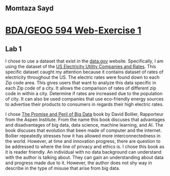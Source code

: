 ## Momtaza Sayd

# [BDA/GEOG 594 Web-Exercise 1](https://sdsu.instructure.com/courses/141078/assignments/1009767)
## Lab 1

I chose to use a dataset that exist in the [data.gov](https://catalog.data.gov/dataset) website. Specifically, I am using the dataset of the [US Electricity Utility Companies and Rates](https://catalog.data.gov/dataset/u-s-electric-utility-companies-and-rates-look-up-by-zipcode-2020). This specific dataset caught my attention because it contains dataset of rates of electricity throughout the US. The electric rates were found down to each Zip code area. This gives users that want to analyze this data specific in each Zip code of a city. It allows the comparison of rates of different zip code in within a city. Determine if rates are increased due to the population of city. It can also be used companies that use eco-friendly energy sources to advertise their products to consumers in regards their high electric rates. 

I chose [The Promise and Peril of Big Data](https://www.aspeninstitute.org/wp-content/uploads/files/content/docs/pubs/The_Promise_and_Peril_of_Big_Data.pdf) book by David Bollier, Rapporteur from the Aspen Institute. From the name this book discuses that advantages and disadvantages of big data, data science, machine learning, and AI. The book discuses that evolution that been made of computer and the internet. Bollier repeatedly stresses how it has allowed more interconnectedness in the world. However, at time and innovation progress, there are question to be addressed to where the line of privacy and ethics is. I chose this book as it is reader friendly. An individual with no data background can understand with the author is talking about. They can gain an understanding about data and progress made due to it. However, the author does not shy way in describe in the type of misuse that arise from big data. 

